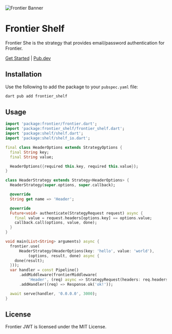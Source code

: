 ![Frontier Banner](https://github.com/francescovallone/frontier/raw/main/assets/github-header.png)

# Frontier Shelf

Frontier She is the strategy that provides email/password authentication for Frontier.

[Get Started](https://frontier.avesbox.com/) | [Pub.dev](https://pub.dev/packages/frontier_shelf)

## Installation

Use the following to add the package to your `pubspec.yaml` file:

```bash	
dart pub add frontier_shelf
```

## Usage

```dart
import 'package:frontier/frontier.dart';
import 'package:frontier_shelf/frontier_shelf.dart';
import 'package:shelf/shelf.dart';
import 'package:shelf/shelf_io.dart';

final class HeaderOptions extends StrategyOptions {
  final String key;
  final String value;

  HeaderOptions({required this.key, required this.value});
}

class HeaderStrategy extends Strategy<HeaderOptions> {
  HeaderStrategy(super.options, super.callback);

  @override
  String get name => 'Header';

  @override
  Future<void> authenticate(StrategyRequest request) async {
    final value = request.headers[options.key] == options.value;
    callback.call(options, value, done);
  }
}

void main(List<String> arguments) async {
  frontier.use(
      HeaderStrategy(HeaderOptions(key: 'hello', value: 'world'),
          (options, result, done) async {
    done(result);
  }));
  var handler = const Pipeline()
      .addMiddleware(frontierMiddleware(
          'Header', (req) async => StrategyRequest(headers: req.headers)))
      .addHandler((req) => Response.ok('ok!'));

  await serve(handler, '0.0.0.0', 3000);
}
```

## License

Frontier JWT is licensed under the MIT License.